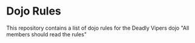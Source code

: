 Dojo Rules
==========

This repository contains a list of dojo rules for the Deadly Vipers dojo
"All members should read the rules"
